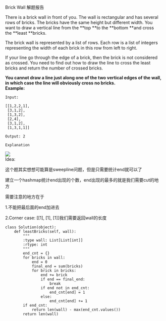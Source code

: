 Brick Wall 解题报告

There is a brick wall in front of you. The wall is rectangular and has several rows of bricks. The bricks have the same height but different width. You want to draw a vertical line from the **top **to the **bottom **and cross the **least **bricks.

The brick wall is represented by a list of rows. Each row is a list of integers representing the width of each brick in this row from left to right.

If your line go through the edge of a brick, then the brick is not considered as crossed. You need to find out how to draw the line to cross the least bricks and return the number of crossed bricks.

**You cannot draw a line just along one of the two vertical edges of the wall, in which case the line will obviously cross no bricks.**  
**Example:**

```
Input:

[[1,2,2,1],
 [3,1,2],
 [1,3,2],
 [2,4],
 [3,1,2],
 [1,3,1,1]]

Output: 2

Explanation
```

![](https://leetcode.com/static/images/problemset/brick_wall.png)  
Idea:

这个题其实想想可能算是sweepline问题，但是只需要统计end就可以了

建立一个hashmap统计end出现的个数，end出现的最多的就是我们需要cut的地方

需要注意的地方在于

1.不能把最后面的end加进去

2.Corner case: \[\[1\], \[1\], \[1\]\]我们需要返回wall的长度

```
class Solution(object):
    def leastBricks(self, wall):
        """
        :type wall: List[List[int]]
        :rtype: int
        """
        end_cnt = {}
        for bricks in wall:
            end = 0
            final_end = sum(bricks)
            for brick in bricks:
                end += brick
                if end == final_end:
                    break
                if end not in end_cnt:
                    end_cnt[end] = 1
                else:
                    end_cnt[end] += 1
        if end_cnt:
            return len(wall) - max(end_cnt.values())
        return len(wall)
```



